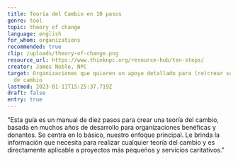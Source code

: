```yaml
---
title: Teoría del Cambio en 10 pasos
genre: tool
topic: theory of change
language: english
for_whom: organizations
recommended: true
clip: /uploads/theory-of-change.png
resource_url: https://www.thinknpc.org/resource-hub/ten-steps/
creator: James Noble, NPC
target: Organizaciones que quieren un apoyo detallado para (re)crear su teoría
  de cambio
lastmod: 2023-01-11T15:25:37.719Z
draft: false
entry: true
---
```

"Esta guía es un manual de diez pasos para crear una teoría del cambio, basada en muchos años de desarrollo para organizaciones benéficas y donantes. Se centra en lo básico, nuestro enfoque principal. Le brinda la información que necesita para realizar cualquier teoría del cambio y es directamente aplicable a proyectos más pequeños y servicios caritativos."
